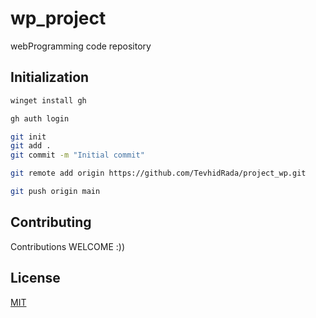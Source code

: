 # wp_project
webProgramming code repository

## Initialization

```bash
winget install gh

gh auth login

git init
git add .
git commit -m "Initial commit"

git remote add origin https://github.com/TevhidRada/project_wp.git

git push origin main
```


## Contributing

Contributions WELCOME :))

## License

[MIT](https://choosealicense.com/licenses/mit/)